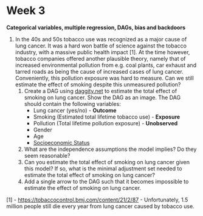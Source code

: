 # Week 3 
**Categorical variables, multiple regression, DAGs, bias and backdoors**

1. In the 40s and 50s tobacco use was recognized as a major cause of lung cancer. It was a hard won battle of science against the tobacco industry, with a massive public health impact [1]. 
At the time however, tobacco companies offered another plausible theory, namely that of increased environmental pollution from e.g. coal plants, car exhaust and tarred roads as being the cause of increased cases of lung cancer. 
Conveniently, this pollution exposure was hard to measure. Can we still estimate the effect of smoking despite this unmeasured pollution?  
    1. Create a DAG using [daggity.net](http://www.dagitty.net/dags.html) to estimate the total effect of smoking on lung cancer. Show the DAG as an image. The DAG should contain the following variables:  
        - Lung cancer (yes/no) - **Outcome**
        - Smoking (Estimated total lifetime tobacco use) - **Exposure**
        - Pollution (Total lifetime pollution exposure) - **Unobserved**
        - Gender
        - Age
        - [Socioeconomic Status](https://en.wikipedia.org/wiki/Socioeconomic_status)
    1. What are the independence assumptions the model implies? Do they seem reasonable?
    1. Can you estimate the total effect of smoking on lung cancer given this model? If so, what is the minimal adjustment set needed to estimate the total effect of smoking on lung cancer?
    1. Add a single arrow to the DAG such that it becomes impossible to estimate the effect of smoking on lung cancer.
     
     

[1] - https://tobaccocontrol.bmj.com/content/21/2/87 - Unfortunately, 1.5 million people still die every year from lung cancer caused by tobacco use. 